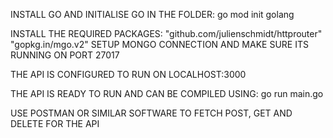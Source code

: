 INSTALL GO AND INITIALISE GO IN THE FOLDER:
	go mod init golang

INSTALL THE REQUIRED PACKAGES:
	"github.com/julienschmidt/httprouter"
  	"gopkg.in/mgo.v2"
SETUP MONGO CONNECTION AND MAKE SURE ITS RUNNING ON PORT 27017

THE API IS CONFIGURED TO RUN ON LOCALHOST:3000

THE API IS READY TO RUN AND CAN BE COMPILED USING:
	go run main.go

USE POSTMAN OR SIMILAR SOFTWARE TO FETCH POST, GET AND DELETE FOR THE API

